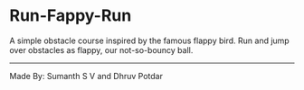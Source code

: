 # Run-Fappy-Run
A simple obstacle course inspired by the famous flappy bird. Run and jump over obstacles as flappy, our not-so-bouncy ball. 
***
Made By: 
Sumanth S V and 
Dhruv Potdar
